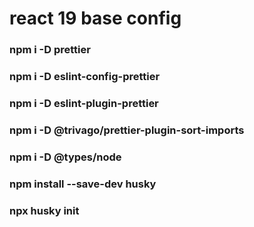 # react 19 base config

<h3>npm i -D prettier</h3>
<h3>npm i -D eslint-config-prettier</h3>
<h3>npm i -D eslint-plugin-prettier</h3>
<h3>npm i -D @trivago/prettier-plugin-sort-imports</h3>
<h3>npm i -D @types/node</h3>
<h3>npm install --save-dev husky</h3>
<h3>npx husky init</h3>


